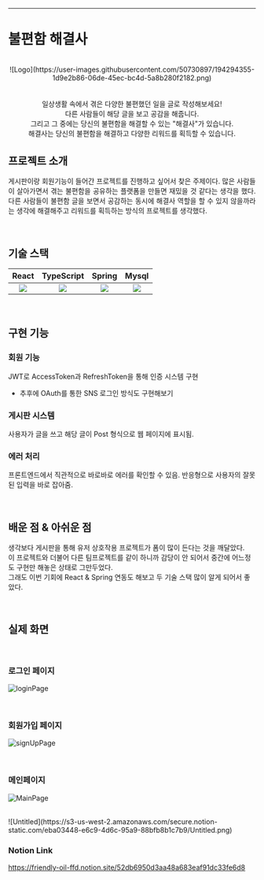 ## 
---




# 불편함 해결사 

<p align="center">
  <br>
  ![Logo](https://user-images.githubusercontent.com/50730897/194294355-1d9e2b86-06de-45ec-bc4d-5a8b280f2182.png)
  <br>
  <br>
  <br>
  일상생활 속에서 겪은 다양한 불편했던 일을 글로 작성해보세요!<br>
  다른 사람들이 해당 글을 보고 공감을 해줍니다.<br>  
  그리고 그 중에는 당신의 불편함을 해결할 수  있는 "해결사"가 있습니다.<br>
  해결사는 당신의 불편함을 해결하고 다양한 리워드를 획득할 수  있습니다.<br>  
</p>

## 프로젝트 소개

<p align="justify">
게시판이랑 회원기능이 들어간 프로젝트를 진행하고 싶어서 찾은 주제이다.
많은 사람들이 살아가면서 겪는 불편함을 공유하는 플랫폼을 만들면 재밌을 것 같다는 생각을 했다.
다른 사람들이 불편함 글을 보면서 공감하는 동시에 해결사 역할을 할 수 있지 않을까라는 생각에 해결해주고 리워드를 획득하는 방식의 프로젝트를 생각했다.
</p>

<br>

## 기술 스택

| React | TypeScript |  Spring   |  Mysql  |
| :--------: | :--------: | :------: | :-----: |
|   <img src="https://img.shields.io/badge/react-61DAFB?style=for-the-badge&logo=react&logoColor=black">     |   <img src="https://img.shields.io/badge/TypeScript-black?style=for-the-badge&logo=typescript&logoColor=white">     | <img src="https://img.shields.io/badge/spring-6DB33F?style=for-the-badge&logo=spring&logoColor=white">  | <img src="https://img.shields.io/badge/mysql-4479A1?style=for-the-badge&logo=mysql&logoColor=white">  |

<br>

## 구현 기능

### 회원 기능
JWT로 AccessToken과 RefreshToken을 통해 인증 시스템 구현
* 추후에 OAuth를 통한 SNS 로그인 방식도 구현해보기

### 게시판 시스템
사용자가 글을 쓰고 해당 글이 Post 형식으로 웹 페이지에 표시됨.

### 에러 처리
프론트엔드에서 직관적으로 바로바로 에러를 확인할 수 있음.
반응형으로 사용자의 잘못된 입력을 바로 잡아줌.

<br>

## 배운 점 & 아쉬운 점

<p align="justify">

생각보다 게시판을 통해 유저 상호작용 프로젝트가 폼이 많이 든다는 것을 깨달았다.  
이 프로젝트와 더불어 다른 팀프로젝트를 같이 하니까 감당이 안 되어서 중간에 어느정도 구현만 해놓은 상태로 그만두었다.  
그래도 이번 기회에 React & Spring 연동도 해보고 두 기술 스택 많이 알게 되어서 좋았다.  

<br>

## 실제 화면

<br>

### 로그인 페이지
![loginPage](https://user-images.githubusercontent.com/50730897/194294348-b94db83d-bc49-4d67-88e5-f00b5fb8ee99.png)

<br>

### 회원가입 페이지
![signUpPage](https://user-images.githubusercontent.com/50730897/194294368-a0cf6f57-542b-4ebd-a9c9-eb557c94f354.png)

<br>

### 메인페이지 
![MainPage](https://user-images.githubusercontent.com/50730897/194294357-46f0a9c6-78b9-4014-b7be-5534ff6b5618.png)

<br>
![Untitled](https://s3-us-west-2.amazonaws.com/secure.notion-static.com/eba03448-e6c9-4d6c-95a9-88bfb8b1c7b9/Untitled.png)
<br>

### Notion Link
https://friendly-oil-ffd.notion.site/52db6950d3aa48a683eaf91dc33fe6d8
  
  



